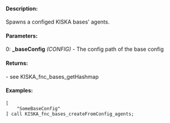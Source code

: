 #### Description:
Spawns a configed KISKA bases' agents.

#### Parameters:
0: **_baseConfig** *(CONFIG)* - The config path of the base config

#### Returns:
<HASHMAP> - see KISKA_fnc_bases_getHashmap

#### Examples:
```sqf
[
    "SomeBaseConfig"
] call KISKA_fnc_bases_createFromConfig_agents;
```

